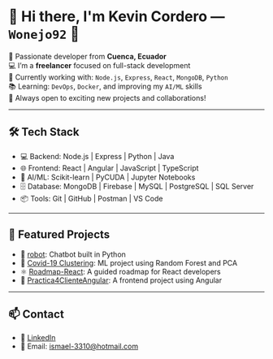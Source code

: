 # 👋 Hi there, I'm Kevin Cordero — <code>Wonejo92</code> 🐰




🎯 Passionate developer from **Cuenca, Ecuador**  
💻 I’m a **freelancer** focused on full-stack development  
🌱 Currently working with: `Node.js`, `Express`, `React`, `MongoDB`, `Python`  
📚 Learning: `DevOps`, `Docker`, and improving my `AI/ML` skills  
🚀 Always open to exciting new projects and collaborations!

---

## 🛠️ Tech Stack

- 💻 Backend: Node.js | Express | Python | Java
- 🌐 Frontend: React | Angular | JavaScript | TypeScript
- 🧠 AI/ML: Scikit-learn | PyCUDA | Jupyter Notebooks
- 🗄️ Database: MongoDB | Firebase | MySQL | PostgreSQL | SQL Server 
- 📦 Tools: Git | GitHub | Postman | VS Code

---

## 📌 Featured Projects

- 🤖 [robot](https://github.com/wonejo92/robot): Chatbot built in Python
- 🧬 [Covid-19 Clustering](https://github.com/wonejo92/Covid-19-PCA-CLUSTERING-RANDOMFOREST): ML project using Random Forest and PCA
- ⚛️ [Roadmap-React](https://github.com/wonejo92/Roadmap-React): A guided roadmap for React developers
- 🎯 [Practica4ClienteAngular](https://github.com/wonejo92/Practica4ClienteAngular): A frontend project using Angular

---

## 📫 Contact

- 💼 [LinkedIn](https://www.linkedin.com/in/Cordero-Kevin/)
- 📧 Email: ismael-3310@hotmail.com
